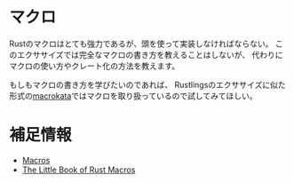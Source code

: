 # マクロ

Rustのマクロはとても強力であるが、頭を使って実装しなければならない。
このエクササイズでは完全なマクロの書き方を教えることはしないが、
代わりにマクロの使い方やクレート化の方法を教えます。

もしもマクロの書き方を学びたいのであれば、
Rustlingsのエクササイズに似た形式の[macrokata](https://github.com/tfpk/macrokata)ではマクロを取り扱っているので試してみてほしい。

# 補足情報

- [Macros](https://doc.rust-jp.rs/book-ja/ch19-06-macros.html)
- [The Little Book of Rust Macros](https://veykril.github.io/tlborm/)
